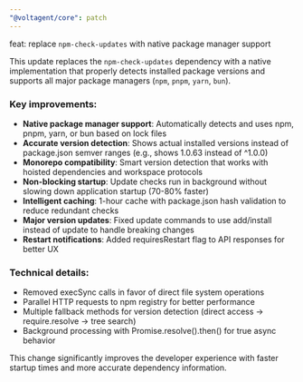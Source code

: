 ```yaml
---
"@voltagent/core": patch
---
```


feat: replace `npm-check-updates` with native package manager support

This update replaces the `npm-check-updates` dependency with a native implementation that properly detects installed package versions and supports all major package managers (`npm`, `pnpm`, `yarn`, `bun`).

### Key improvements:

- **Native package manager support**: Automatically detects and uses npm, pnpm, yarn, or bun based on lock files
- **Accurate version detection**: Shows actual installed versions instead of package.json semver ranges (e.g., shows 1.0.63 instead of ^1.0.0)
- **Monorepo compatibility**: Smart version detection that works with hoisted dependencies and workspace protocols
- **Non-blocking startup**: Update checks run in background without slowing down application startup (70-80% faster)
- **Intelligent caching**: 1-hour cache with package.json hash validation to reduce redundant checks
- **Major version updates**: Fixed update commands to use add/install instead of update to handle breaking changes
- **Restart notifications**: Added requiresRestart flag to API responses for better UX

### Technical details:

- Removed execSync calls in favor of direct file system operations
- Parallel HTTP requests to npm registry for better performance
- Multiple fallback methods for version detection (direct access → require.resolve → tree search)
- Background processing with Promise.resolve().then() for true async behavior

This change significantly improves the developer experience with faster startup times and more accurate dependency information.
